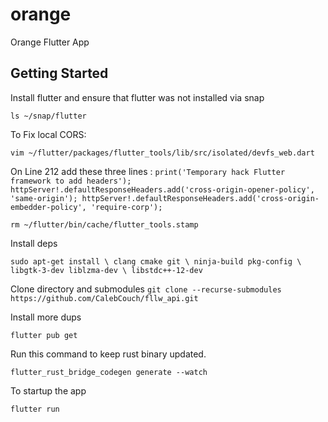 # orange

Orange Flutter App

## Getting Started

Install flutter and ensure that flutter was not installed via snap

`ls ~/snap/flutter`  

To Fix local CORS:

`vim ~/flutter/packages/flutter_tools/lib/src/isolated/devfs_web.dart`

On Line 212 add these three lines :
`
    print('Temporary hack Flutter framework to add headers');
    httpServer!.defaultResponseHeaders.add('cross-origin-opener-policy', 'same-origin');
    httpServer!.defaultResponseHeaders.add('cross-origin-embedder-policy', 'require-corp');
`

`rm ~/flutter/bin/cache/flutter_tools.stamp`

Install deps

`sudo apt-get install \
      clang cmake git \
      ninja-build pkg-config \
      libgtk-3-dev liblzma-dev \
      libstdc++-12-dev`

Clone directory and submodules
`git clone --recurse-submodules https://github.com/CalebCouch/fllw_api.git`

Install more dups

`flutter pub get`

Run this command to keep rust binary updated.

`flutter_rust_bridge_codegen generate --watch`

To startup the app

`flutter run`

